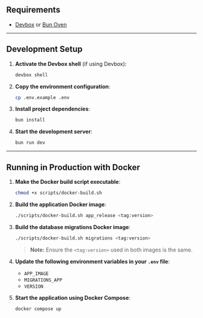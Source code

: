 ## Requirements

* [Devbox](https://www.jetpack.io/devbox/) or [Bun Oven](https://bun.sh/)

---

## Development Setup

1. **Activate the Devbox shell** (if using Devbox):

   ```sh
   devbox shell
   ```

2. **Copy the environment configuration**:

   ```sh
   cp .env.example .env
   ```

3. **Install project dependencies**:

   ```sh
   bun install
   ```

4. **Start the development server**:

   ```sh
   bun run dev
   ```

---

## Running in Production with Docker

1. **Make the Docker build script executable**:

   ```sh
   chmod +x scripts/docker-build.sh
   ```

2. **Build the application Docker image**:

   ```sh
   ./scripts/docker-build.sh app_release <tag:version>
   ```

3. **Build the database migrations Docker image**:

   ```sh
   ./scripts/docker-build.sh migrations <tag:version>
   ```

   > **Note:** Ensure the `<tag:version>` used in both images is the same.

4. **Update the following environment variables in your `.env` file**:

    * `APP_IMAGE`
    * `MIGRATIONS_APP`
    * `VERSION`

5. **Start the application using Docker Compose**:

   ```sh
   docker compose up
   ```